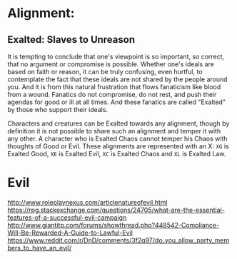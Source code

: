 
# Alignment:

## Exalted: Slaves to Unreason

It is tempting to conclude that one's viewpoint is so important, so correct, that no argument or compromise is possible. Whether one's ideals are based on faith or reason, it can be truly confusing, even hurtful, to contemplate the fact that these ideals are not shared by the people around you. And it is from this natural frustration that flows fanaticism like blood from a wound. Fanatics do not compromise, do not rest, and push their agendas for good or ill at all times. And these fanatics are called "Exalted" by those who support their ideals.

Characters and creatures can be Exalted towards any alignment, though by definition it is not possible to share such an alignment and temper it with any other. A character who is Exalted Chaos cannot temper his Chaos with thoughts of Good or Evil. These alignments are represented with an X: `XG` is Exalted Good, `XE` is Exalted Evil, `XC` is Exalted Chaos and `XL` is Exalted Law.



# Evil

http://www.roleplaynexus.com/articlenatureofevil.html
https://rpg.stackexchange.com/questions/24705/what-are-the-essential-features-of-a-successful-evil-campaign
http://www.giantitp.com/forums/showthread.php?448542-Compliance-Will-Be-Rewarded-A-Guide-to-Lawful-Evil
https://www.reddit.com/r/DnD/comments/3f2q97/do_you_allow_party_members_to_have_an_evil/

